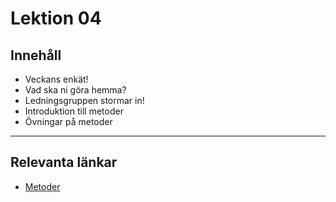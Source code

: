 # Lektion 04

## Innehåll

* Veckans enkät!
* Vad ska ni göra hemma?
* Ledningsgruppen stormar in!
* Introduktion till metoder
* Övningar på metoder

---

## Relevanta länkar

* [Metoder](../../../../material/cs/basics/methods.md)